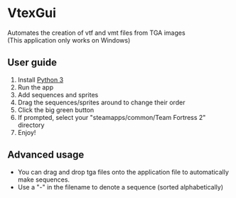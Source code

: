 # VtexGui
Automates the creation of vtf and vmt files from TGA images\
(This application only works on Windows)

## User guide
1. Install [Python 3](https://www.python.org/)
2. Run the app
3. Add sequences and sprites
4. Drag the sequences/sprites around to change their order
5. Click the big green button
6. If prompted, select your "steamapps/common/Team Fortress 2" directory
7. Enjoy!


## Advanced usage
* You can drag and drop tga files onto the application file to automatically make sequences.
* Use a "-" in the filename to denote a sequence (sorted alphabetically)